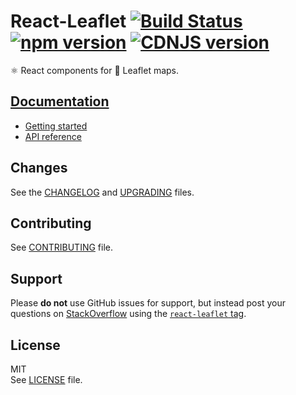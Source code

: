 # React-Leaflet [![Build Status](https://img.shields.io/travis/PaulLeCam/react-leaflet/master.svg)](https://travis-ci.org/PaulLeCam/react-leaflet) [![npm version](https://img.shields.io/npm/v/react-leaflet.svg)](https://www.npmjs.com/package/react-leaflet) [![CDNJS version](https://img.shields.io/cdnjs/v/react-leaflet.svg)](https://cdnjs.com/libraries/react-leaflet)

⚛️ React components for 🍃 Leaflet maps.

## [Documentation](http://react-leaflet.js.org)

* [Getting started](https://react-leaflet.js.org/docs/en/intro.html)
* [API reference](https://react-leaflet.js.org/docs/en/prop-types.html)

## Changes

See the [CHANGELOG](CHANGELOG.md) and [UPGRADING](UPGRADING.md) files.

## Contributing

See [CONTRIBUTING](CONTRIBUTING.md) file.

## Support

Please **do not** use GitHub issues for support, but instead post your questions
on [StackOverflow](https://stackoverflow.com/) using the
[`react-leaflet` tag](https://stackoverflow.com/questions/tagged/react-leaflet).

## License

MIT\
See [LICENSE](LICENSE) file.

